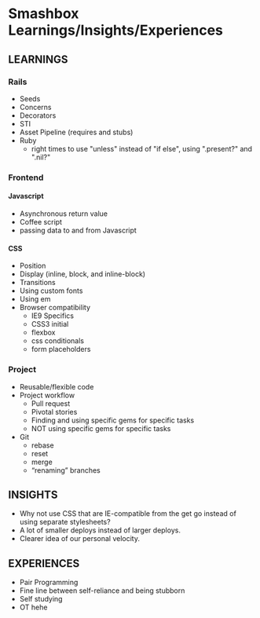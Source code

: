 # Smashbox Learnings/Insights/Experiences

## LEARNINGS

### Rails

- Seeds
- Concerns
- Decorators
- STI
- Asset Pipeline (requires and stubs)
- Ruby
  - right times to use "unless" instead of "if else", using ".present?" and ".nil?"

### Frontend

#### Javascript

- Asynchronous return value
- Coffee script
- passing data to and from Javascript

#### CSS

- Position
- Display (inline, block, and inline-block)
- Transitions
- Using custom fonts
- Using em
- Browser compatibility
  - IE9 Specifics
  - CSS3 initial
  - flexbox
  - css conditionals
  - form placeholders

### Project

- Reusable/flexible code
- Project workflow
  - Pull request
  - Pivotal stories
  - Finding and using specific gems for specific tasks
  - NOT using specific gems for specific tasks
- Git
  - rebase
  - reset
  - merge
  - “renaming” branches
  
## INSIGHTS

- Why not use CSS that are IE-compatible from the get go instead of using separate stylesheets?
- A lot of smaller deploys instead of larger deploys.
- Clearer idea of our personal velocity.

## EXPERIENCES

- Pair Programming
- Fine line between self-reliance and being stubborn
- Self studying
- OT hehe

